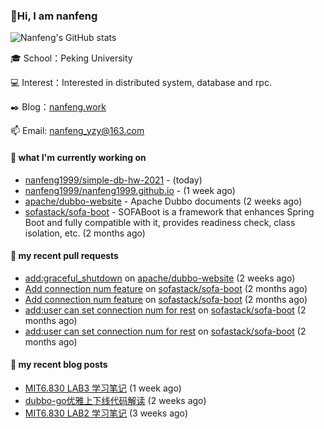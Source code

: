 ### 👋Hi, I am nanfeng

![Nanfeng's GitHub stats](https://github-readme-stats.vercel.app/api?username=nanfeng1999&bg_color=30,C2FFD8,465EFB&title_color=fff&text_color=fff)

🎓 School：Peking University

💻 Interest：Interested in distributed system, database and rpc.

✒️ Blog：[nanfeng.work](https://nanfeng1999.github.io/)

📫 Email: [nanfeng_yzy@163.com](mailto:nanfeng_yzy@163.com)

#### 🍭 what I'm currently working on

- [nanfeng1999/simple-db-hw-2021](https://github.com/nanfeng1999/simple-db-hw-2021) -  (today)
- [nanfeng1999/nanfeng1999.github.io](https://github.com/nanfeng1999/nanfeng1999.github.io) -  (1 week ago)
- [apache/dubbo-website](https://github.com/apache/dubbo-website) - Apache Dubbo documents (2 weeks ago)
- [sofastack/sofa-boot](https://github.com/sofastack/sofa-boot) - SOFABoot is a framework that enhances Spring Boot and fully compatible with it, provides readiness check, class isolation, etc. (2 months ago)

#### 📌 my recent pull requests

- [add:graceful_shutdown](https://github.com/apache/dubbo-website/pull/1861) on [apache/dubbo-website](https://github.com/apache/dubbo-website) (2 weeks ago)
- [Add connection num feature](https://github.com/sofastack/sofa-boot/pull/1038) on [sofastack/sofa-boot](https://github.com/sofastack/sofa-boot) (2 months ago)
- [Add connection num feature](https://github.com/sofastack/sofa-boot/pull/1037) on [sofastack/sofa-boot](https://github.com/sofastack/sofa-boot) (2 months ago)
- [add:user can set connection num for rest](https://github.com/sofastack/sofa-boot/pull/1036) on [sofastack/sofa-boot](https://github.com/sofastack/sofa-boot) (2 months ago)
- [add:user can set connection num for rest](https://github.com/sofastack/sofa-boot/pull/1035) on [sofastack/sofa-boot](https://github.com/sofastack/sofa-boot) (2 months ago)

#### 📄 my recent blog posts

- [MIT6.830 LAB3 学习笔记](https://nanfeng1999.github.io/post/mit6830-lab3-xue-xi-bi-ji/) (1 week ago)
- [dubbo-go优雅上下线代码解读](https://nanfeng1999.github.io/post/dubbo-go-you-ya-shang-xia-xian-dai-ma-jie-du/) (2 weeks ago)
- [MIT6.830 LAB2 学习笔记](https://nanfeng1999.github.io/post/mit6830-lab-xue-xi-bi-ji/) (3 weeks ago)
